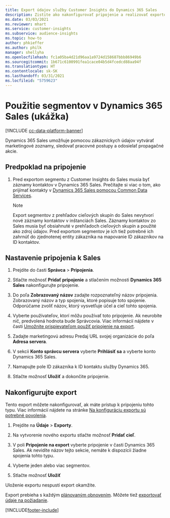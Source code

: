 ```yaml
---
title: Export údajov služby Customer Insights do Dynamics 365 Sales
description: Zistite ako nakonfigurovať pripojenie a realizovať exportovanie do Dynamics 365 Sales.
ms.date: 03/03/2021
ms.reviewer: mhart
ms.service: customer-insights
ms.subservice: audience-insights
ms.topic: how-to
author: phkieffer
ms.author: philk
manager: shellyha
ms.openlocfilehash: fc1a05ba4d21d96aa1a9724d158687bbb86949b6
ms.sourcegitcommit: 1b671c6100991fea1cace04b5d4fcedcd88aa94f
ms.translationtype: HT
ms.contentlocale: sk-SK
ms.lasthandoff: 03/31/2021
ms.locfileid: "5759623"
---
```

# <a name="use-segments-in-dynamics-365-sales-preview"></a>Použitie segmentov v Dynamics 365 Sales (ukážka)

[!INCLUDE [cc-data-platform-banner](../includes/cc-data-platform-banner.md)]

Dynamics 365 Sales umožňuje pomocou zákazníckych údajov vytvárať marketingové zoznamy, sledovať pracovné postupy a odosielať propagačné akcie.

## <a name="prerequisite-for-connection"></a>Predpoklad na pripojenie

1. Pred exportom segmentu z Customer Insights do Sales musia byť záznamy kontaktov v Dynamics 365 Sales. Prečítajte si viac o tom, ako prijímať kontakty v [Dynamics 365 Sales pomocou Common Data Services](connect-power-query.md).

   > [!NOTE]
   > Export segmentov z prehľadov cieľových skupín do Sales nevytvorí nové záznamy kontaktov v inštanciách Sales. Záznamy kontaktov zo Sales musia byť obsiahnuté v prehľadoch cieľových skupín a použité ako zdroj údajov. Pred exportom segmentov je ich tiež potrebné ich zahrnúť do zjednotenej entity zákazníka na mapovanie ID zákazníkov na ID kontaktov.

## <a name="set-up-the-connection-to-sales"></a>Nastavenie pripojenia k Sales

1. Prejdite do časti **Správca** > **Pripojenia**.

1. Stlačte možnosť **Pridať pripojenie** a stlačením možnosti **Dynamics 365 Sales** nakonfigurujte pripojenie.

1. Do poľa **Zobrazovaný názov** zadajte rozpoznateľný názov pripojenia. Zobrazovaný názov a typ spojenia, ktoré popisuje toto spojenie. Odporúčame zvoliť názov, ktorý vysvetľuje účel a cieľ tohto spojenia.

1. Vyberte používateľov, ktorí môžu používať toto pripojenie. Ak neurobíte nič, predvolená hodnota bude Správcovia. Viac informácií nájdete v časti [Umožnite prispievateľom použiť pripojenie na export](connections.md#allow-contributors-to-use-a-connection-for-exports).

1. Zadajte marketingovú adresu Predaj URL svojej organizácie do poľa **Adresa servera**.

1. V sekcii **Konto správcu servera** vyberte **Prihlásiť sa** a vyberte konto Dynamics 365 Sales.

1. Namapujte pole ID zákazníka k ID kontaktu služby Dynamics 365.

1. Stlačte možnosť **Uložiť** a dokončite pripojenie. 

## <a name="configure-an-export"></a>Nakonfigurujte export

Tento export môžete nakonfigurovať, ak máte prístup k pripojeniu tohto typu. Viac informácií nájdete na stránke [Na konfiguráciu exportu sú potrebné povolenia](export-destinations.md#set-up-a-new-export).

1. Prejdite na **Údaje** > **Exporty**.

1. Na vytvorenie nového exportu stlačte možnosť **Pridať cieľ**.

1. V poli **Pripojenie na export** vyberte pripojenie v časti Dynamics 365 Sales. Ak nevidíte názov tejto sekcie, nemáte k dispozícii žiadne spojenia tohto typu.

1. Vyberte jeden alebo viac segmentov.

1. Stlačte možnosť **Uložiť**

Uloženie exportu nespustí export okamžite.

Export prebieha s každým [plánovaným obnovením](system.md#schedule-tab). Môžete tiež [exportovať údaje na požiadanie](export-destinations.md#run-exports-on-demand). 

[!INCLUDE[footer-include](../includes/footer-banner.md)]
